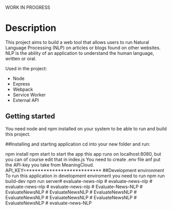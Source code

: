 WORK IN PROGRESS

# Description

This project aims to build a web tool that allows users to run Natural Language Processing (NLP) on articles or blogs found on other websites. NLP is the ability of an application to understand the human language, written or oral.

Used in the project:
- Node
- Express
- Webpack
- Service Worker
- External API

## Getting started

You need node and npm installed on your system to be able to run and build this project.

##Installing and starting application cd into your new folder and run:

npm install
npm start to start the app
this app runs on localhost:8080, but you can of course edit that in index.js
You need to create .env file anf put the API-key you take from MeaningCloud.
API_KEY=************************** ##Development environment
To run this application in development enviroment you need to run
npm run build-dev
npm run server#   e v a l u a t e - n e w s - n l p  
 #   e v a l u a t e - n e w s - n l p  
 #   e v a l u a t e - n e w s - n l p  
 #   e v a l u a t e - n e w s - n l p  
 #   E v a l u a t e - N e w s - N L P  
 #   E v a l u a t e N e w s N L P  
 #   E v a l u a t e N e w s N L P  
 #   E v a l u a t e N e w s N L P  
 #   E v a l u a t e N e w s N L P  
 #   E v a l u a t e N e w s N L P  
 #   E v a l u a t e N e w s N L P  
 #   E v a l u a t e N e w s N L P  
 #   e v a l u a t e - n e w s - N L P  
 